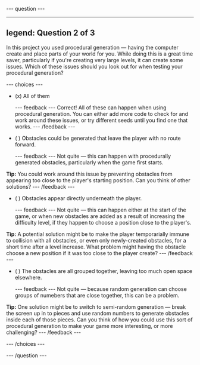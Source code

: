 
--- question ---

---
legend: Question 2 of 3
---

In this project you used procedural generation — having the computer create and place parts of your world for you. While doing this is a great time saver, particularly if you're creating very large levels, it can create some issues. Which of these issues should you look out for when testing your procedural generation?

--- choices ---

- (x) All of them

  --- feedback ---
Correct! All of these can happen when using procedural generation. You can either add more code to check for and work around these issues, or try different seeds until you find one that works.
  --- /feedback ---

- ( ) Obstacles could be generated that leave the player with no route forward.

  --- feedback ---
Not quite — this can happen with procedurally generated obstacles, particularly when the game first starts. 


**Tip:** You could work around this issue by preventing obstacles from appearing too close to the player's starting position. Can you think of other solutions?
  --- /feedback ---

- ( ) Obstacles appear directly underneath the player.

  --- feedback ---
Not quite — this can happen either at the start of the game, or when new obstacles are added as a result of increasing the difficulty level, if they happen to choose a position close to the player's. 


**Tip:** A potential solution might be to make the player temporarially immune to collision with all obstacles, or even only newly-created obstacles, for a short time after a level increase. What problem might having the obstacle choose a new position if it was too close to the player create? 
  --- /feedback ---

- ( ) The obstacles are all grouped together, leaving too much open space elsewhere.

  --- feedback ---
Not quite — because random generation can choose groups of numebers that are close together, this can be a problem. 


**Tip:** One solution might be to switch to semi-random generation — break the screen up in to pieces and use random numbers to generate obstacles inside each of those pieces. Can you think of how you could use this sort of procedural generation to make your game more interesting, or more challenging?
  --- /feedback ---

--- /choices ---

--- /question ---

